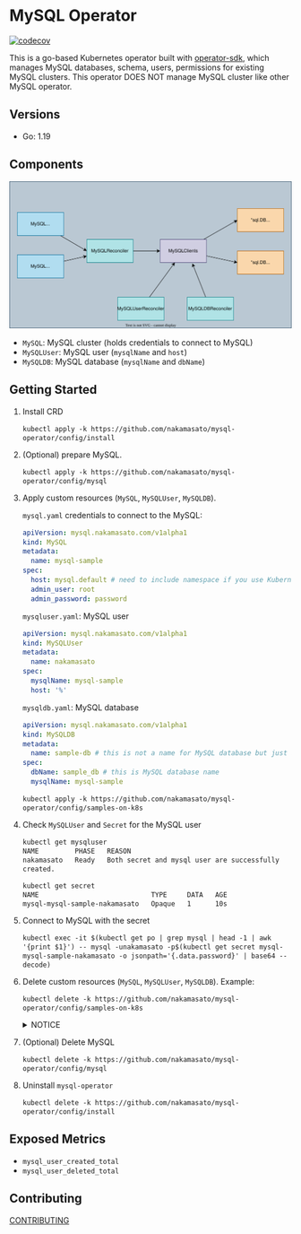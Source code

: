 # MySQL Operator

[![codecov](https://codecov.io/gh/nakamasato/mysql-operator/branch/master/graph/badge.svg?token=AWM1SBTI19)](https://codecov.io/gh/nakamasato/mysql-operator)

This is a go-based Kubernetes operator built with [operator-sdk](https://sdk.operatorframework.io/docs/building-operators/golang/), which manages MySQL databases, schema, users, permissions for existing MySQL clusters. This operator DOES NOT manage MySQL cluster like other MySQL operator.

## Versions

- Go: 1.19
## Components

![](diagram.drawio.svg)

- `MySQL`: MySQL cluster (holds credentials to connect to MySQL)
- `MySQLUser`: MySQL user (`mysqlName` and `host`)
- `MySQLDB`: MySQL database (`mysqlName` and `dbName`)

## Getting Started

1. Install CRD
    ```
    kubectl apply -k https://github.com/nakamasato/mysql-operator/config/install
    ```
1. (Optional) prepare MySQL.
    ```
    kubectl apply -k https://github.com/nakamasato/mysql-operator/config/mysql
    ```
1. Apply custom resources (`MySQL`, `MySQLUser`, `MySQLDB`).

    `mysql.yaml` credentials to connect to the MySQL:

    ```yaml
    apiVersion: mysql.nakamasato.com/v1alpha1
    kind: MySQL
    metadata:
      name: mysql-sample
    spec:
      host: mysql.default # need to include namespace if you use Kubernetes Service as an endpoint.
      admin_user: root
      admin_password: password
    ```

    `mysqluser.yaml`: MySQL user

    ```yaml
    apiVersion: mysql.nakamasato.com/v1alpha1
    kind: MySQLUser
    metadata:
      name: nakamasato
    spec:
      mysqlName: mysql-sample
      host: '%'
    ```

    `mysqldb.yaml`: MySQL database

    ```yaml
    apiVersion: mysql.nakamasato.com/v1alpha1
    kind: MySQLDB
    metadata:
      name: sample-db # this is not a name for MySQL database but just a Kubernetes object name
    spec:
      dbName: sample_db # this is MySQL database name
      mysqlName: mysql-sample
    ```

    ```
    kubectl apply -k https://github.com/nakamasato/mysql-operator/config/samples-on-k8s
    ```
1. Check `MySQLUser` and `Secret` for the MySQL user

    ```
    kubectl get mysqluser
    NAME         PHASE   REASON
    nakamasato   Ready   Both secret and mysql user are successfully created.
    ```

    ```
    kubectl get secret
    NAME                            TYPE     DATA   AGE
    mysql-mysql-sample-nakamasato   Opaque   1      10s
    ```
1. Connect to MySQL with the secret
    ```
    kubectl exec -it $(kubectl get po | grep mysql | head -1 | awk '{print $1}') -- mysql -unakamasato -p$(kubectl get secret mysql-mysql-sample-nakamasato -o jsonpath='{.data.password}' | base64 --decode)
    ```
1. Delete custom resources (`MySQL`, `MySQLUser`, `MySQLDB`).
    Example:
    ```
    kubectl delete -k https://github.com/nakamasato/mysql-operator/config/samples-on-k8s
    ```

    <details><summary>NOTICE</summary>

    custom resources might get stuck if MySQL is deleted before (to be improved). → Remove finalizers to forcifully delete the stuck objects:
    ```
    kubectl patch mysqluser <resource_name> -p '{"metadata":{"finalizers": []}}' --type=merge
    ```
    ```
    kubectl patch mysql <resource_name> -p '{"metadata":{"finalizers": []}}' --type=merge
    ```

    ```
    kubectl patch mysqldb <resource_name> -p '{"metadata":{"finalizers": []}}' --type=merge
    ```

    </details>

1. (Optional) Delete MySQL
    ```
    kubectl delete -k https://github.com/nakamasato/mysql-operator/config/mysql
    ```
1. Uninstall `mysql-operator`
    ```
    kubectl delete -k https://github.com/nakamasato/mysql-operator/config/install
    ```

## Exposed Metrics

- `mysql_user_created_total`
- `mysql_user_deleted_total`
## Contributing

[CONTRIBUTING](CONTRIBUTING.md)
